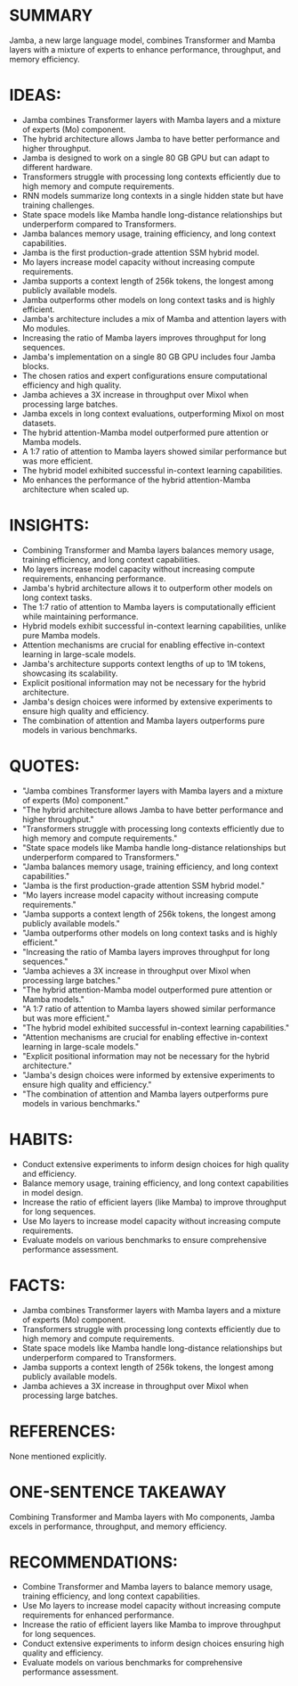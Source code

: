 # SUMMARY
Jamba, a new large language model, combines Transformer and Mamba layers with a mixture of experts to enhance performance, throughput, and memory efficiency.

# IDEAS:
- Jamba combines Transformer layers with Mamba layers and a mixture of experts (Mo) component.
- The hybrid architecture allows Jamba to have better performance and higher throughput.
- Jamba is designed to work on a single 80 GB GPU but can adapt to different hardware.
- Transformers struggle with processing long contexts efficiently due to high memory and compute requirements.
- RNN models summarize long contexts in a single hidden state but have training challenges.
- State space models like Mamba handle long-distance relationships but underperform compared to Transformers.
- Jamba balances memory usage, training efficiency, and long context capabilities.
- Jamba is the first production-grade attention SSM hybrid model.
- Mo layers increase model capacity without increasing compute requirements.
- Jamba supports a context length of 256k tokens, the longest among publicly available models.
- Jamba outperforms other models on long context tasks and is highly efficient.
- Jamba's architecture includes a mix of Mamba and attention layers with Mo modules.
- Increasing the ratio of Mamba layers improves throughput for long sequences.
- Jamba's implementation on a single 80 GB GPU includes four Jamba blocks.
- The chosen ratios and expert configurations ensure computational efficiency and high quality.
- Jamba achieves a 3X increase in throughput over Mixol when processing large batches.
- Jamba excels in long context evaluations, outperforming Mixol on most datasets.
- The hybrid attention-Mamba model outperformed pure attention or Mamba models.
- A 1:7 ratio of attention to Mamba layers showed similar performance but was more efficient.
- The hybrid model exhibited successful in-context learning capabilities.
- Mo enhances the performance of the hybrid attention-Mamba architecture when scaled up.

# INSIGHTS:
- Combining Transformer and Mamba layers balances memory usage, training efficiency, and long context capabilities.
- Mo layers increase model capacity without increasing compute requirements, enhancing performance.
- Jamba's hybrid architecture allows it to outperform other models on long context tasks.
- The 1:7 ratio of attention to Mamba layers is computationally efficient while maintaining performance.
- Hybrid models exhibit successful in-context learning capabilities, unlike pure Mamba models.
- Attention mechanisms are crucial for enabling effective in-context learning in large-scale models.
- Jamba's architecture supports context lengths of up to 1M tokens, showcasing its scalability.
- Explicit positional information may not be necessary for the hybrid architecture.
- Jamba's design choices were informed by extensive experiments to ensure high quality and efficiency.
- The combination of attention and Mamba layers outperforms pure models in various benchmarks.

# QUOTES:
- "Jamba combines Transformer layers with Mamba layers and a mixture of experts (Mo) component."
- "The hybrid architecture allows Jamba to have better performance and higher throughput."
- "Transformers struggle with processing long contexts efficiently due to high memory and compute requirements."
- "State space models like Mamba handle long-distance relationships but underperform compared to Transformers."
- "Jamba balances memory usage, training efficiency, and long context capabilities."
- "Jamba is the first production-grade attention SSM hybrid model."
- "Mo layers increase model capacity without increasing compute requirements."
- "Jamba supports a context length of 256k tokens, the longest among publicly available models."
- "Jamba outperforms other models on long context tasks and is highly efficient."
- "Increasing the ratio of Mamba layers improves throughput for long sequences."
- "Jamba achieves a 3X increase in throughput over Mixol when processing large batches."
- "The hybrid attention-Mamba model outperformed pure attention or Mamba models."
- "A 1:7 ratio of attention to Mamba layers showed similar performance but was more efficient."
- "The hybrid model exhibited successful in-context learning capabilities."
- "Attention mechanisms are crucial for enabling effective in-context learning in large-scale models."
- "Explicit positional information may not be necessary for the hybrid architecture."
- "Jamba's design choices were informed by extensive experiments to ensure high quality and efficiency."
- "The combination of attention and Mamba layers outperforms pure models in various benchmarks."

# HABITS:
- Conduct extensive experiments to inform design choices for high quality and efficiency.
- Balance memory usage, training efficiency, and long context capabilities in model design.
- Increase the ratio of efficient layers (like Mamba) to improve throughput for long sequences.
- Use Mo layers to increase model capacity without increasing compute requirements.
- Evaluate models on various benchmarks to ensure comprehensive performance assessment.

# FACTS:
- Jamba combines Transformer layers with Mamba layers and a mixture of experts (Mo) component.
- Transformers struggle with processing long contexts efficiently due to high memory and compute requirements.
- State space models like Mamba handle long-distance relationships but underperform compared to Transformers.
- Jamba supports a context length of 256k tokens, the longest among publicly available models.
- Jamba achieves a 3X increase in throughput over Mixol when processing large batches.

# REFERENCES:
None mentioned explicitly.

# ONE-SENTENCE TAKEAWAY
Combining Transformer and Mamba layers with Mo components, Jamba excels in performance, throughput, and memory efficiency.

# RECOMMENDATIONS:
- Combine Transformer and Mamba layers to balance memory usage, training efficiency, and long context capabilities.
- Use Mo layers to increase model capacity without increasing compute requirements for enhanced performance.
- Increase the ratio of efficient layers like Mamba to improve throughput for long sequences.
- Conduct extensive experiments to inform design choices ensuring high quality and efficiency.
- Evaluate models on various benchmarks for comprehensive performance assessment.